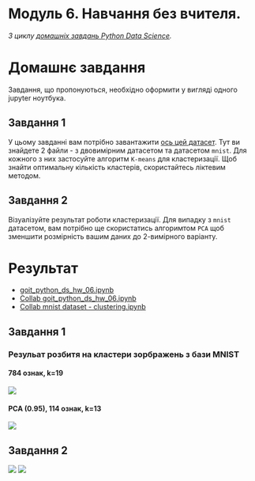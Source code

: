 # Модуль 6. Навчання без вчителя.

*З циклу [домашніх завдань Python Data Science](https://github.com/lexxai/goit_python_data_sciense_homework).*

# Домашнє завдання

Завдання, що пропонуються, необхідно оформити у вигляді одного jupyter ноутбука.
## Завдання 1
У цьому завданні вам потрібно завантажити [ось цей датасет](https://drive.google.com/file/d/1Zvz20Iqeia1eEtFbGa3NcIrt_SNSimP6/view?usp=share_link). Тут ви знайдете 2 файли - з двовимірним датасетом та датасетом `mnist`. Для кожного з них застосуйте алгоритм `K-means` для кластеризації. Щоб знайти оптимальну кількість кластерів, скористайтесь ліктевим методом.

## Завдання 2
Візуалізуйте результат роботи кластеризації. Для випадку з `mnist` датасетом, вам потрібно ще скористатись алгоримтом `PCA` щоб зменшити розмірність вашим даних до 2-вимірного варіанту.


# Результат

- [goit_python_ds_hw_06.ipynb](goit_python_ds_hw_06.ipynb)
- [Collab goit_python_ds_hw_06.ipynb](https://colab.research.google.com/drive/1SzdJuZXEjNaTOgB4evRvrxaxKQ7QD9WK?usp=sharing)
- [Collab mnist dataset - clustering.ipynb](https://colab.research.google.com/drive/1H4BcH3HgVvLkkLtb7ynjbbNrF56Vq2XX?usp=sharing)

## Завдання 1

### Резульат розбитя на кластери зорбражень з бази MNIST
#### 784 ознак, k=19

![](cluster_img.jpg)

#### PCA (0.95), 114 ознак, k=13

![](cluster_img_pca.jpg)

## Завдання 2
![](3d-2d-k2.png)
![](3D-MNIST-k19.png)
